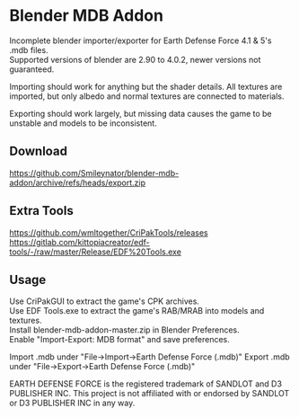 # Blender MDB Addon
Incomplete blender importer/exporter for Earth Defense Force 4.1 & 5's .mdb files.  
Supported versions of blender are 2.90 to 4.0.2, newer versions not guaranteed.

Importing should work for anything but the shader details.
All textures are imported, but only albedo and normal textures are connected to materials.

Exporting should work largely, but missing data causes the game to be unstable and models to be inconsistent.

## Download
https://github.com/Smileynator/blender-mdb-addon/archive/refs/heads/export.zip

## Extra Tools
https://github.com/wmltogether/CriPakTools/releases  
https://gitlab.com/kittopiacreator/edf-tools/-/raw/master/Release/EDF%20Tools.exe

## Usage
Use CriPakGUI to extract the game's CPK archives.  
Use EDF Tools.exe to extract the game's RAB/MRAB into models and textures.  
Install blender-mdb-addon-master.zip in Blender Preferences.  
Enable "Import-Export: MDB format" and save preferences.

Import .mdb under "File->Import->Earth Defense Force (.mdb)"
Export .mdb under "File->Export->Earth Defense Force (.mdb)"

EARTH DEFENSE FORCE is the registered trademark of SANDLOT and D3 PUBLISHER INC. This project is not affiliated with or endorsed by SANDLOT or D3 PUBLISHER INC in any way.
